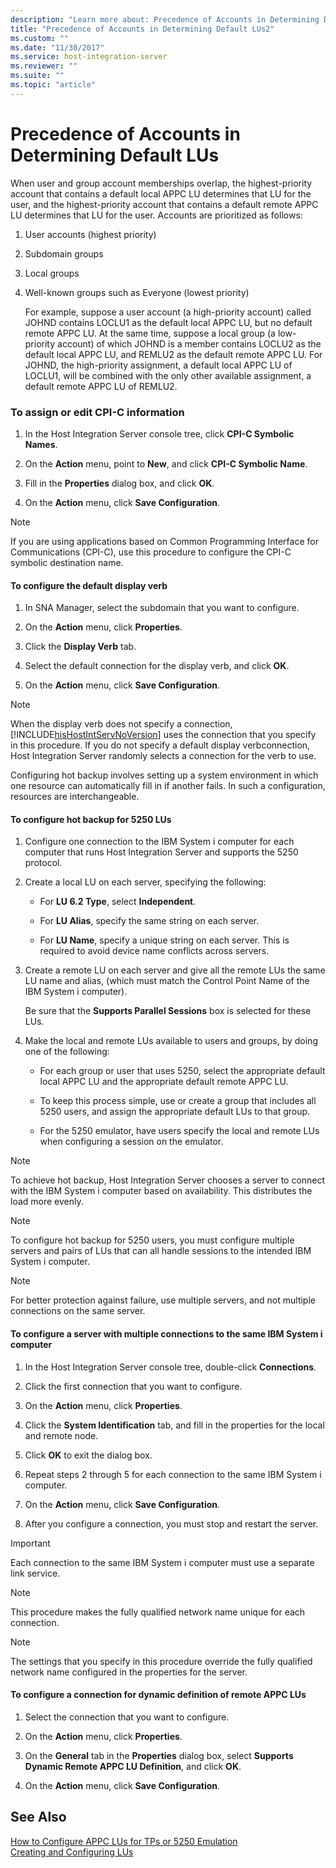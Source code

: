 ```yaml
---
description: "Learn more about: Precedence of Accounts in Determining Default LUs"
title: "Precedence of Accounts in Determining Default LUs2"
ms.custom: ""
ms.date: "11/30/2017"
ms.service: host-integration-server
ms.reviewer: ""
ms.suite: ""
ms.topic: "article"
---
```

# Precedence of Accounts in Determining Default LUs
When user and group account memberships overlap, the highest-priority account that contains a default local APPC LU determines that LU for the user, and the highest-priority account that contains a default remote APPC LU determines that LU for the user. Accounts are prioritized as follows:  
  
1. User accounts (highest priority)  
  
2. Subdomain groups  
  
3. Local groups  
  
4. Well-known groups such as Everyone (lowest priority)  
  
   For example, suppose a user account (a high-priority account) called JOHND contains LOCLU1 as the default local APPC LU, but no default remote APPC LU. At the same time, suppose a local group (a low-priority account) of which JOHND is a member contains LOCLU2 as the default local APPC LU, and REMLU2 as the default remote APPC LU. For JOHND, the high-priority assignment, a default local APPC LU of LOCLU1, will be combined with the only other available assignment, a default remote APPC LU of REMLU2.  
  
### To assign or edit CPI-C information  
  
1.  In the Host Integration Server console tree, click **CPI-C Symbolic Names**.  
  
2.  On the **Action** menu, point to **New**, and click **CPI-C Symbolic Name**.  
  
3.  Fill in the **Properties** dialog box, and click **OK**.  
  
4.  On the **Action** menu, click **Save Configuration**.  
  
> [!NOTE]
>  If you are using applications based on Common Programming Interface for Communications (CPI-C), use this procedure to configure the CPI-C symbolic destination name.  
  
#### To configure the default display verb  
  
1.  In SNA Manager, select the subdomain that you want to configure.  
  
2.  On the **Action** menu, click **Properties**.  
  
3.  Click the **Display Verb** tab.  
  
4.  Select the default connection for the display verb, and click **OK**.  
  
5.  On the **Action** menu, click **Save Configuration**.  
  
> [!NOTE]
>  When the display verb does not specify a connection, [!INCLUDE[hisHostIntServNoVersion](../includes/hishostintservnoversion-md.md)] uses the connection that you specify in this procedure. If you do not specify a default display verbconnection, Host Integration Server randomly selects a connection for the verb to use.  
  
 Configuring hot backup involves setting up a system environment in which one resource can automatically fill in if another fails. In such a configuration, resources are interchangeable.  
  
#### To configure hot backup for 5250 LUs  
  
1.  Configure one connection to the IBM System i computer for each computer that runs Host Integration Server and supports the 5250 protocol.  
  
2.  Create a local LU on each server, specifying the following:  
  
    -   For **LU 6.2 Type**, select **Independent**.  
  
    -   For **LU Alias**, specify the same string on each server.  
  
    -   For **LU Name**, specify a unique string on each server. This is required to avoid device name conflicts across servers.  
  
3.  Create a remote LU on each server and give all the remote LUs the same LU name and alias, (which must match the Control Point Name of the IBM System i computer).  
  
     Be sure that the **Supports Parallel Sessions** box is selected for these LUs.  
  
4.  Make the local and remote LUs available to users and groups, by doing one of the following:  
  
    -   For each group or user that uses 5250, select the appropriate default local APPC LU and the appropriate default remote APPC LU.  
  
    -   To keep this process simple, use or create a group that includes all 5250 users, and assign the appropriate default LUs to that group.  
  
    -   For the 5250 emulator, have users specify the local and remote LUs when configuring a session on the emulator.  
  
> [!NOTE]
>  To achieve hot backup, Host Integration Server chooses a server to connect with the IBM System i computer based on availability. This distributes the load more evenly.  
  
> [!NOTE]
>  To configure hot backup for 5250 users, you must configure multiple servers and pairs of LUs that can all handle sessions to the intended IBM System i computer.  
  
> [!NOTE]
>  For better protection against failure, use multiple servers, and not multiple connections on the same server.  
  
#### To configure a server with multiple connections to the same IBM System i computer  
  
1.  In the Host Integration Server console tree, double-click **Connections**.  
  
2.  Click the first connection that you want to configure.  
  
3.  On the **Action** menu, click **Properties**.  
  
4.  Click the **System Identification** tab, and fill in the properties for the local and remote node.  
  
5.  Click **OK** to exit the dialog box.  
  
6.  Repeat steps 2 through 5 for each connection to the same IBM System i computer.  
  
7.  On the **Action** menu, click **Save Configuration**.  
  
8.  After you configure a connection, you must stop and restart the server.  
  
> [!IMPORTANT]
>  Each connection to the same IBM System i computer must use a separate link service.  
  
> [!NOTE]
>  This procedure makes the fully qualified network name unique for each connection.  
  
> [!NOTE]
>  The settings that you specify in this procedure override the fully qualified network name configured in the properties for the server.  
  
#### To configure a connection for dynamic definition of remote APPC LUs  
  
1.  Select the connection that you want to configure.  
  
2.  On the **Action** menu, click **Properties**.  
  
3.  On the **General** tab in the **Properties** dialog box, select **Supports Dynamic Remote APPC LU Definition**, and click **OK**.  
  
4.  On the **Action** menu, click **Save Configuration**.  
  
## See Also  
 [How to Configure APPC LUs for TPs or 5250 Emulation](../core/how-to-configure-appc-lus-for-tps-or-5250-emulation2.md)   
 [Creating and Configuring LUs](../core/creating-and-configuring-lus1.md)
